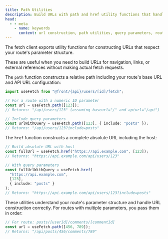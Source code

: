 ```yaml
---
title: Path Utilities
description: Build URLs with path and href utility functions that handle route parameters, query strings, and base URL configuration for navigation and external references.
head:
  - - meta
    - name: keywords
      content: url construction, path utilities, query parameters, route parameters, href builder, url builder, api urls, navigation links
---
```


The fetch client exports utility functions for constructing URLs that respect your route's parameter structure.

These are useful when you need to build URLs for navigation, links,
or external references without making actual fetch requests.

The `path` function constructs a relative path including your route's base URL and API URL configuration:

```ts [pages/example/index.tsx]
import useFetch from "@front/{api}/users/[id]/fetch";

// For a route with a numeric ID parameter
const url = useFetch.path([123]);
// Returns: "/api/users/123" (assuming baseurl="/" and apiurl="/api")

// Include query parameters
const urlWithQuery = useFetch.path([123], { include: "posts" });
// Returns: "/api/users/123?include=posts"
```

The `href` function constructs a complete absolute URL including the host:

```ts [pages/example/index.tsx]
// Build absolute URL with host
const fullUrl = useFetch.href("https://api.example.com", [123]);
// Returns: "https://api.example.com/api/users/123"

// With query parameters
const fullUrlWithQuery = useFetch.href(
  "https://api.example.com",
  [123],
  { include: "posts" }
);
// Returns: "https://api.example.com/api/users/123?include=posts"
```

These utilities understand your route's parameter structure and handle URL construction correctly.
For routes with multiple parameters, you pass them in order:

```ts [pages/example/index.tsx]
// For route: posts/[userId]/comments/[commentId]
const url = useFetch.path([456, 789]);
// Returns: "/api/posts/456/comments/789"
```
